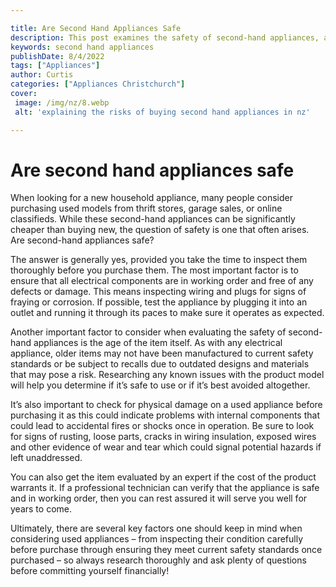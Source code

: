 ```yaml
---

title: Are Second Hand Appliances Safe
description: This post examines the safety of second-hand appliances, and encourages readers to learn more about the potential risks and benefits of buying used.
keywords: second hand appliances
publishDate: 8/4/2022
tags: ["Appliances"]
author: Curtis
categories: ["Appliances Christchurch"]
cover: 
 image: /img/nz/8.webp
 alt: 'explaining the risks of buying second hand appliances in nz'

---
```


# Are second hand appliances safe

When looking for a new household appliance, many people consider purchasing used models from thrift stores, garage sales, or online classifieds. While these second-hand appliances can be significantly cheaper than buying new, the question of safety is one that often arises. Are second-hand appliances safe?

The answer is generally yes, provided you take the time to inspect them thoroughly before you purchase them. The most important factor is to ensure that all electrical components are in working order and free of any defects or damage. This means inspecting wiring and plugs for signs of fraying or corrosion. If possible, test the appliance by plugging it into an outlet and running it through its paces to make sure it operates as expected.

Another important factor to consider when evaluating the safety of second-hand appliances is the age of the item itself. As with any electrical appliance, older items may not have been manufactured to current safety standards or be subject to recalls due to outdated designs and materials that may pose a risk. Researching any known issues with the product model will help you determine if it’s safe to use or if it’s best avoided altogether. 

It’s also important to check for physical damage on a used appliance before purchasing it as this could indicate problems with internal components that could lead to accidental fires or shocks once in operation. Be sure to look for signs of rusting, loose parts, cracks in wiring insulation, exposed wires and other evidence of wear and tear which could signal potential hazards if left unaddressed. 

You can also get the item evaluated by an expert if the cost of the product warrants it. If a professional technician can verify that the appliance is safe and in working order, then you can rest assured it will serve you well for years to come.

Ultimately, there are several key factors one should keep in mind when considering used appliances – from inspecting their condition carefully before purchase through ensuring they meet current safety standards once purchased – so always research thoroughly and ask plenty of questions before committing yourself financially!